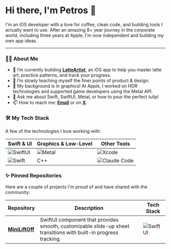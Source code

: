 # Hi there, I'm Petros 👋

I'm an iOS developer with a love for coffee, clean code, and building tools I actually want to use. After an amazing 8+ year journey in the corporate world, including three years at Apple, I'm now independent and building my own app ideas.

---

### 👨‍💻 About Me

* 🔭 I’m currently building **[LatteArtist](https://latteartist.coffeeatpetros.com)**, an iOS app to help you master latte art, practice patterns, and track your progress.
* 🌱 I’m slowly teaching myself the finer points of product & design.
* 💼 My background is in graphics! At Apple, I worked on HDR technologies and supported game developers using the Metal API.
* 💬 Ask me about Swift, SwiftUI, Metal, or how to pour the perfect tulip!
* 📫 How to reach me: **[Email](mailto:petros@bantolas.dev)** or on **[X](https://x.com/pbantolas)**.

### 🛠️ My Tech Stack

A few of the technologies I love working with:

| Swift & UI                                 | Graphics & Low-Level                   | Other Tools                               |
| ------------------------------------------ | -------------------------------------- | ----------------------------------------- |
| ![SwiftUI](https://img.shields.io/badge/SwiftUI-007AFF?style=for-the-badge&logo=swift&logoColor=white) | ![Metal](https://img.shields.io/badge/Metal-000000?style=for-the-badge&logo=apple&logoColor=white) | ![Xcode](https://img.shields.io/badge/Xcode-147EFB?style=for-the-badge&logo=xcode&logoColor=white) |
| ![Swift](https://img.shields.io/badge/Swift-FA7343?style=for-the-badge&logo=swift&logoColor=white)   | C++                                    | ![Claude Code](https://img.shields.io/badge/Claude-Code-D97757?style=for-the-badge&logo=anthropic&logoColor=white)   |

### ✨ Pinned Repositories

Here are a couple of projects I'm proud of and have shared with the community:

| Repository                                                                         | Description                                                                 | Tech Stack                                                                                 |
| ---------------------------------------------------------------------------------- | --------------------------------------------------------------------------- | ------------------------------------------------------------------------------------------ |
| [**MiniLiftOff**](https://github.com/pbantolas/MiniLiftOff)                  | SwiftUI component that provides smooth, customizable slide-up sheet transitions with built-in progress tracking.    | ![SwiftUI](https://img.shields.io/badge/SwiftUI-007AFF?style=flat&logo=swift&logoColor=white) |
